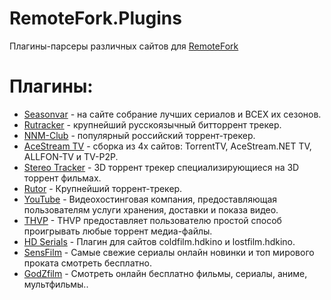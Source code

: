 # RemoteFork.Plugins
Плагины-парсеры различных сайтов для [RemoteFork](https://github.com/ShutovPS/RemoteFork)
# Плагины:
- [Seasonvar](https://github.com/ShutovPS/RemoteFork.Plugins/tree/seasonvar) - на сайте собрание лучших сериалов и ВСЕХ их сезонов.
- [Rutracker](https://github.com/ShutovPS/RemoteFork.Plugins/tree/rutracker) - крупнейший русскоязычный битторрент трекер.
- [NNM-Club](https://github.com/ShutovPS/RemoteFork.Plugins/tree/nnmclub) - популярный российский торрент-трекер.
- [AceStream TV](https://github.com/ShutovPS/RemoteFork.Plugins/tree/acestreamtv) - сборка из 4х сайтов: TorrentTV, AceStream.NET TV, ALLFON-TV и TV-P2P.
- [Stereo Tracker](https://github.com/ShutovPS/RemoteFork.Plugins/tree/stereotracker) - 3D торрент трекер специализирующиеся на 3D торрент фильмах.
- [Rutor](https://github.com/ShutovPS/RemoteFork.Plugins/tree/rutor) - Крупнейший торрент-трекер.
- [YouTube](https://github.com/ShutovPS/RemoteFork.Plugins/tree/youtube) - Видеохостинговая компания, предоставляющая пользователям услуги хранения, доставки и показа видео.
- [THVP](https://github.com/ShutovPS/RemoteFork.Plugins/tree/thvp) - THVP предоставляет пользователю простой способ проигрывать любые торрент медиа-файлы.
- [HD Serials](https://github.com/ShutovPS/RemoteFork.Plugins/tree/hdserials) - Плагин для сайтов coldfilm.hdkino и lostfilm.hdkino.
- [SensFilm](https://github.com/ShutovPS/RemoteFork.Plugins/tree/sensfilm) - Cамые свежие сериалы онлайн новинки и топ мирового проката смотреть бесплатно.
- [GodZfilm](https://github.com/ShutovPS/RemoteFork.Plugins/tree/godzfilm) - Смотреть онлайн бесплатно фильмы, сериалы, аниме, мультфильмы..
